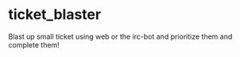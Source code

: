 ticket_blaster
==============

Blast up small ticket using web or the irc-bot and prioritize them and complete them!